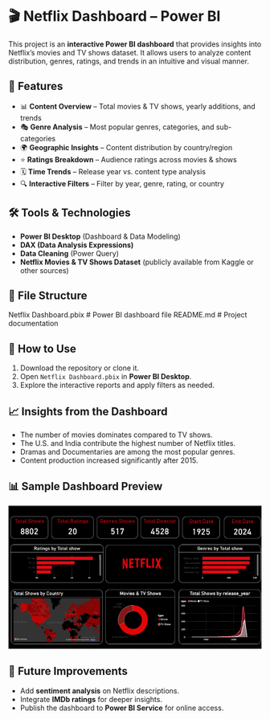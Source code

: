 # 🎬 Netflix Dashboard – Power BI  

This project is an **interactive Power BI dashboard** that provides insights into Netflix’s movies and TV shows dataset. It allows users to analyze content distribution, genres, ratings, and trends in an intuitive and visual manner.  

## 📌 Features  
- 📊 **Content Overview** – Total movies & TV shows, yearly additions, and trends  
- 🎭 **Genre Analysis** – Most popular genres, categories, and sub-categories  
- 🌍 **Geographic Insights** – Content distribution by country/region  
- ⭐ **Ratings Breakdown** – Audience ratings across movies & shows  
- 🗓️ **Time Trends** – Release year vs. content type analysis  
- 🔍 **Interactive Filters** – Filter by year, genre, rating, or country  

## 🛠️ Tools & Technologies  
- **Power BI Desktop** (Dashboard & Data Modeling)  
- **DAX (Data Analysis Expressions)**  
- **Data Cleaning** (Power Query)  
- **Netflix Movies & TV Shows Dataset** (publicly available from Kaggle or other sources)  

## 📂 File Structure  
Netflix Dashboard.pbix    # Power BI dashboard file
README.md                 # Project documentation

## 🚀 How to Use  
1. Download the repository or clone it.  
2. Open `Netflix Dashboard.pbix` in **Power BI Desktop**.  
3. Explore the interactive reports and apply filters as needed.  

## 📈 Insights from the Dashboard  
- The number of movies dominates compared to TV shows.  
- The U.S. and India contribute the highest number of Netflix titles.  
- Dramas and Documentaries are among the most popular genres.  
- Content production increased significantly after 2015.  

## 📊 Sample Dashboard Preview  
![Power BI Netflix Dashboard](Dashboard_netflix.png)  

## 📌 Future Improvements  
- Add **sentiment analysis** on Netflix descriptions.  
- Integrate **IMDb ratings** for deeper insights.  
- Publish the dashboard to **Power BI Service** for online access.  
